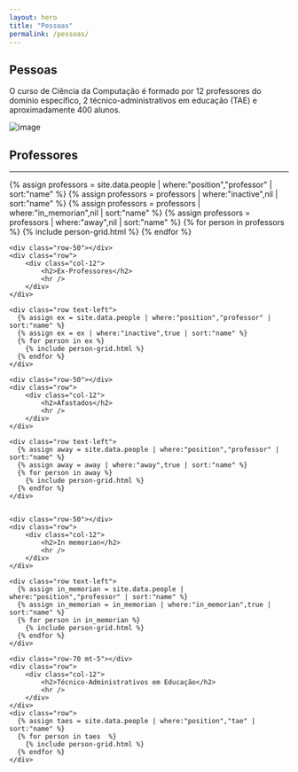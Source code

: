 ```yaml
---
layout: hero
title: "Pessoas"
permalink: /pessoas/
---
```


<div class="row align-items-center pt-2 pt-lg-5">
    <div class="col-md-8">
        <h2>Pessoas</h2>
        <p class="lead">O curso de Ciência da Computação é formado por 12 professores do domínio específico, 2 técnico-administrativos em educação (TAE) e aproximadamente 400 alunos.</p>
    </div>
    <div class="col-md-1"></div>
    <div class="col-md-3">
        <p><img alt="image" class="img-fluid" src="{{ site.url }}/images/illustrations/team.svg"></p>
    </div>
</div>


<section class="fdb-block team-8 mt-5">
  <div class="container">
    <div class="row-50"></div>
    <div class="row">
        <div class="col-12">
            <h2>Professores</h2>
            <hr />
        </div>
    </div>
    <div class="row text-left">
      {% assign professors = site.data.people | where:"position","professor" | sort:"name" %}
      {% assign professors = professors | where:"inactive",nil | sort:"name" %}
      {% assign professors = professors | where:"in_memorian",nil | sort:"name" %} 
      {% assign professors = professors | where:"away",nil | sort:"name" %}   
      {% for person in professors %}
        {% include person-grid.html %}
      {% endfor %}
    </div>
     
      
    <div class="row-50"></div>
    <div class="row">
        <div class="col-12">
            <h2>Ex-Professores</h2>
            <hr />
        </div>
    </div>  
      
    <div class="row text-left">
      {% assign ex = site.data.people | where:"position","professor" | sort:"name" %}
      {% assign ex = ex | where:"inactive",true | sort:"name" %}
      {% for person in ex %}
        {% include person-grid.html %}
      {% endfor %}
    </div>  
      
    <div class="row-50"></div>
    <div class="row">
        <div class="col-12">
            <h2>Afastados</h2>
            <hr />
        </div>
    </div>  
      
    <div class="row text-left">
      {% assign away = site.data.people | where:"position","professor" | sort:"name" %}
      {% assign away = away | where:"away",true | sort:"name" %}
      {% for person in away %}
        {% include person-grid.html %}
      {% endfor %}
    </div>  
      
      
    <div class="row-50"></div>
    <div class="row">
        <div class="col-12">
            <h2>In memorian</h2>
            <hr />
        </div>
    </div>    
      
    <div class="row text-left">
      {% assign in_memorian = site.data.people | where:"position","professor" | sort:"name" %}
      {% assign in_memorian = in_memorian | where:"in_memorian",true | sort:"name" %}
      {% for person in in_memorian %}
        {% include person-grid.html %}
      {% endfor %}
    </div>    
      
    <div class="row-70 mt-5"></div>
    <div class="row">
        <div class="col-12">
            <h2>Técnico-Administrativos em Educação</h2>
            <hr />
        </div>
    </div>
    <div class="row">
      {% assign taes = site.data.people | where:"position","tae" | sort:"name" %}
      {% for person in taes  %}
        {% include person-grid.html %}
      {% endfor %}
    </div>
  </div>
</section>
